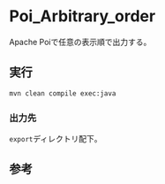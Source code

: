 # Poi_Arbitrary_order
Apache Poiで任意の表示順で出力する。

## 実行

``` bash
mvn clean compile exec:java
```

### 出力先

```export```ディレクトリ配下。

## 参考
